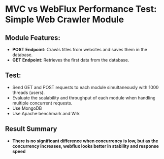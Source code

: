 # MVC vs WebFlux Performance Test: Simple Web Crawler Module

## Module Features:

- **POST Endpoint**: Crawls titles from websites and saves them in the database.
- **GET Endpoint**: Retrieves the first data from the database.

## Test:

- Send GET and POST requests to each module simultaneously with 1000 threads (users).
- Evaluate the scalability and throughput of each module when handling multiple concurrent requests.
- Use MongoDB
- Use Apache benchmark and Wrk

## Result Summary

- **There is no significant difference when concurrency is low, but as the concurrency increases, webflux looks better
  in stability and response speed**